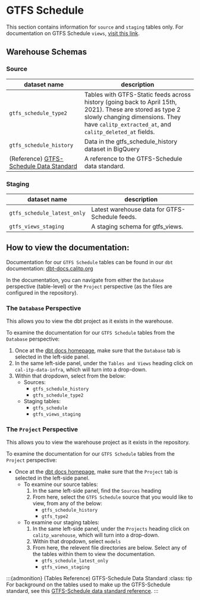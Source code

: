 # GTFS Schedule
This section contains information for `source` and `staging` tables only. For documentation on GTFS Schedule `views`, [visit this link](view-models).

## Warehouse Schemas

### Source

| dataset name | description |
| ------- | ----------- |
| `gtfs_schedule_type2` | Tables with GTFS-Static feeds across history (going back to April 15th, 2021). These are stored as type 2 slowly changing dimensions. They have `calitp_extracted_at`, and `calitp_deleted_at` fields. |
| `gtfs_schedule_history` | Data in the gtfs_schedule_history dataset in BigQuery |
| (Reference) [GTFS-Schedule Data Standard](https://developers.google.com/transit/gtfs/reference#agencytxt) | A reference to the GTFS-Schedule data standard. |

### Staging

| dataset name | description |
| ------- | ----------- |
| `gtfs_schedule_latest_only` | Latest warehouse data for GTFS-Schedule feeds. |
| `gtfs_views_staging` | A staging schema for gtfs_views. |

## How to view the documentation:

Documentation for our `GTFS Schedule` tables can be found in our `dbt` documentation: [dbt-docs.calitp.org](https://dbt-docs.calitp.org/#!/overview)

In the documentation, you can navigate from either the `Database` perspective (table-level) or the `Project` perspective (as the files are configured in the repository).

### The `Database` Perspective
This allows you to view the dbt project as it exists in the warehouse.

To examine the documentation for our `GTFS Schedule` tables from the `Database` perspective:

1. Once at the [dbt docs homepage](https://dbt-docs.calitp.org/#!/overview), make sure that the `Database` tab is selected in the left-side panel.
1. In the same left-side panel, under the `Tables and Views` heading click on `cal-itp-data-infra`, which will turn into a drop-down.
1. Within that dropdown, select from the below:
    * Sources:
        * `gtfs_schedule_history`
        * `gtfs_schedule_type2`
    * Staging tables:
        * `gtfs_schedule`
        * `gtfs_views_staging`

### The `Project` Perspective
This allows you to view the warehouse project as it exists in the repository.

To examine the documentation for our `GTFS Schedule` tables from the `Project` perspective:

* Once at the [dbt docs homepage](https://dbt-docs.calitp.org/#!/overview), make sure that the `Project` tab is selected in the left-side panel.
    * To examine our source tables:
        1. In the same left-side panel, find the `Sources` heading
        1. From here, select the `GTFS Schedule` source that you would like to view, from any of the below:
            * `gtfs_schedule_history`
            * `gtfs_type2`
    * To examine our staging tables:
        1. In the same left-side panel, under the `Projects` heading click on `calitp_warehouse`, which will turn into a drop-down.
        1. Within that dropdown, select `models`
        1. From here, the relevent file directories are below. Select any of the tables within them to view the documentation.
            * `gtfs_schedule_latest_only`
            * `gtfs_views_staging`

:::{admonition} (Tables Reference) GTFS-Schedule Data Standard
:class: tip
For background on the tables used to make up the GTFS-Schedule standard, see this [GTFS-Schedule data standard reference](https://developers.google.com/transit/gtfs/reference#agencytxt).
:::
